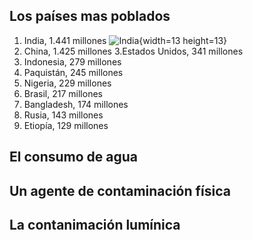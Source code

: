 
## Los países mas poblados

  1. India, 1.441 millones ![India](https://encrypted-tbn0.gstatic.com/images?q=tbn:ANd9GcTJwIN570RhQYC1TV6uDqdCh70l0ENSP0II3g&s){width=13 height=13}
  2. China, 1.425 millones
  3.Estados Unidos, 341 millones
  4. Indonesia, 279 millones
  5. Paquistán, 245 millones
  6. Nigeria, 229 millones
  7. Brasil, 217 millones
  8. Bangladesh, 174 millones
  9. Rusia, 143 millones
  10. Etiopía, 129 millones

## El consumo de agua


##  Un agente de contaminación física


## La contanimación lumínica
